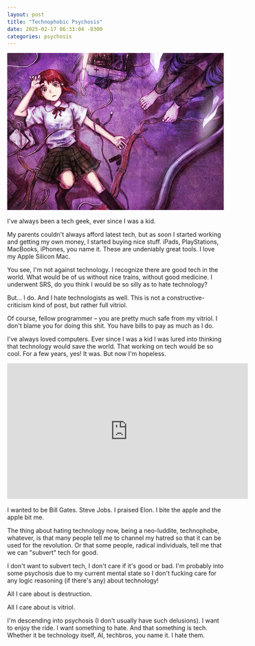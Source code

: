 ```yaml
---
layout: post
title: "Technophobic Psychosis"
date: 2025-02-17 06:33:04 -0300
categories: psychosis
---
```


![Lain](/assets/img/lain.jpg)

I've always been a tech geek, ever since I was a kid.

My parents couldn't always afford latest tech, but as soon I started working
and getting my own money, I started buying nice stuff. iPads, PlayStations,
MacBooks, iPhones, you name it. These are undeniably great tools. I love my 
Apple Silicon Mac.

You see, I'm not against technology. I recognize there are good tech in the world.
What would be of us without nice trains, without good medicine.
I underwent SRS, do you think I would be so silly as to hate technology?

But... I do. And I hate technologists as well.
This is not a constructive-criticism kind of post, but rather full vitriol.

Of course, fellow programmer – you are pretty much safe from my vitriol.
I don't blame you for doing this shit. You have bills to pay as much as 
I do.

I've always loved computers. Ever since I was a kid I was lured into thinking
that technology would save the world. That working on tech would be so cool.
For a few years, yes! It was. But now I'm hopeless.

<iframe width="560" height="315" src="https://www.youtube.com/embed/LpxT9TLGoLI?si=v-hhQBjUXp4xI2Wd" title="YouTube video player" frameborder="0" allow="accelerometer; autoplay; clipboard-write; encrypted-media; gyroscope; picture-in-picture; web-share" referrerpolicy="strict-origin-when-cross-origin" allowfullscreen></iframe>

I wanted to be Bill Gates. Steve Jobs. I praised Elon. I bite the apple and
the apple bit me.

The thing about hating technology now, being a neo-luddite, technophobe, 
whatever, is that many people tell me to channel my hatred so that it can be used
for the revolution. Or that some people, radical individuals, tell me that 
we can "subvert" tech for good.

I don't want to subvert tech, I don't care if it's good or bad. I'm probably into
some psychosis due to my current mental state so I don't fucking care for any 
logic reasoning (if there's any) about technology!

All I care about is destruction. 

All I care about is vitriol.

I'm descending into psychosis (I don't usually have such delusions). I want to
enjoy the ride. I want something to hate. And that something is tech. Whether it 
be technology itself, AI, techbros, you name it. I hate them.
